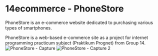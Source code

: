 # 14ecommerce - PhoneStore
PhoneStore is an e-commerce website dedicated to purchasing various types of smartphones.

PhoneStore is a web-based e-commerce site as a project for internet programming practicum subject (Praktikum Prognet) from Group 14. 
![PhoneStore - Capture](https://user-images.githubusercontent.com/62165059/154850539-6ffd61be-6f87-4154-999e-1a40b1d71293.jpg)
![PhoneStore - Capture 2](https://user-images.githubusercontent.com/62165059/154850543-74465657-c873-4fe3-b31f-af0956da83e2.jpg)
